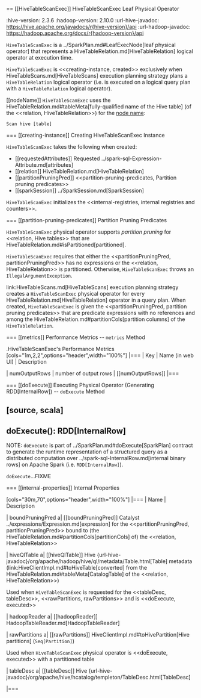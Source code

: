 == [[HiveTableScanExec]] HiveTableScanExec Leaf Physical Operator

:hive-version: 2.3.6
:hadoop-version: 2.10.0
:url-hive-javadoc: https://hive.apache.org/javadocs/r{hive-version}/api
:url-hadoop-javadoc: https://hadoop.apache.org/docs/r{hadoop-version}/api

`HiveTableScanExec` is a ../SparkPlan.md#LeafExecNode[leaf physical operator] that represents a HiveTableRelation.md[HiveTableRelation] logical operator at execution time.

`HiveTableScanExec` is <<creating-instance, created>> exclusively when HiveTableScans.md[HiveTableScans] execution planning strategy plans a `HiveTableRelation` logical operator (i.e. is executed on a logical query plan with a `HiveTableRelation` logical operator).

[[nodeName]]
`HiveTableScanExec` uses the HiveTableRelation.md#tableMeta[fully-qualified name of the Hive table] (of the <<relation, HiveTableRelation>>) for the [node name](../catalyst/TreeNode.md#nodeName):

```text
Scan hive [table]
```

=== [[creating-instance]] Creating HiveTableScanExec Instance

`HiveTableScanExec` takes the following when created:

* [[requestedAttributes]] Requested ../spark-sql-Expression-Attribute.md[attributes]
* [[relation]] HiveTableRelation.md[HiveTableRelation]
* [[partitionPruningPred]] <<partition-pruning-predicates, Partition pruning predicates>>
* [[sparkSession]] ../SparkSession.md[SparkSession]

`HiveTableScanExec` initializes the <<internal-registries, internal registries and counters>>.

=== [[partition-pruning-predicates]] Partition Pruning Predicates

`HiveTableScanExec` physical operator supports *partition pruning* for <<relation, Hive tables>> that are HiveTableRelation.md#isPartitioned[partitioned].

`HiveTableScanExec` requires that either the <<partitionPruningPred, partitionPruningPred>> has no expressions or the <<relation, HiveTableRelation>> is partitioned. Otherwise, `HiveTableScanExec` throws an `IllegalArgumentException`.

link:HiveTableScans.md[HiveTableScans] execution planning strategy creates a `HiveTableScanExec` physical operator for every HiveTableRelation.md[HiveTableRelation] operator in a query plan. When created, `HiveTableScanExec` is given the <<partitionPruningPred, partition pruning predicates>> that are predicate expressions with no references and among the HiveTableRelation.md#partitionCols[partition columns] of the `HiveTableRelation`.

=== [[metrics]] Performance Metrics -- `metrics` Method

.HiveTableScanExec's Performance Metrics
[cols="1m,2,2",options="header",width="100%"]
|===
| Key
| Name (in web UI)
| Description

| numOutputRows
| number of output rows
| [[numOutputRows]]
|===

=== [[doExecute]] Executing Physical Operator (Generating RDD[InternalRow]) -- `doExecute` Method

[source, scala]
----
doExecute(): RDD[InternalRow]
----

NOTE: `doExecute` is part of ../SparkPlan.md#doExecute[SparkPlan] contract to generate the runtime representation of a structured query as a distributed computation over ../spark-sql-InternalRow.md[internal binary rows] on Apache Spark (i.e. `RDD[InternalRow]`).

`doExecute`...FIXME

=== [[internal-properties]] Internal Properties

[cols="30m,70",options="header",width="100%"]
|===
| Name
| Description

| boundPruningPred
a| [[boundPruningPred]] Catalyst ../expressions/Expression.md[expression] for the <<partitionPruningPred, partitionPruningPred>> bound to (the HiveTableRelation.md#partitionCols[partitionCols] of) the <<relation, HiveTableRelation>>

| hiveQlTable
a| [[hiveQlTable]] Hive {url-hive-javadoc}/org/apache/hadoop/hive/ql/metadata/Table.html[Table] metadata (link:HiveClientImpl.md#toHiveTable[converted] from the HiveTableRelation.md#tableMeta[CatalogTable] of the <<relation, HiveTableRelation>>)

Used when `HiveTableScanExec` is requested for the <<tableDesc, tableDesc>>, <<rawPartitions, rawPartitions>> and is <<doExecute, executed>>

| hadoopReader
a| [[hadoopReader]] HadoopTableReader.md[HadoopTableReader]

| rawPartitions
a| [[rawPartitions]] HiveClientImpl.md#toHivePartition[Hive partitions] (`Seq[Partition]`)

Used when `HiveTableScanExec` physical operator is <<doExecute, executed>> with a partitioned table

| tableDesc
a| [[tableDesc]] Hive {url-hive-javadoc}/org/apache/hive/hcatalog/templeton/TableDesc.html[TableDesc]

|===
